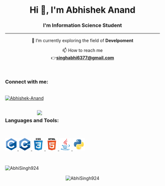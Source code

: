 <h1 align="center">Hi 👋, I'm Abhishek Anand</h1>
<h3 align="center">I'm Information Science Student</h3>
<hr>
<div align="center">
  
🌱 I’m currently exploring the field of **Develpoment**

 📫 How to reach me 
 <br>
 👉**singhabhi6377@gmail.com**
</div>
<br>
<h3 align="left">Connect with me:</h3>
<p align="left">
  <br>
<a href="https://www.linkedin.com/in/anand29abhishek/" target="blank"><img align="center" src="https://raw.githubusercontent.com/rahuldkjain/github-profile-readme-generator/master/src/images/icons/Social/linked-in-alt.svg" alt="Abhishek-Anand" height="30" width="40" /></a>
<!-- <a href="https://www.hackerrank.com/AbhiSingh924" target="blank"><img align="center" src="https://raw.githubusercontent.com/rahuldkjain/github-profile-readme-generator/master/src/images/icons/Social/hackerrank.svg" alt="AbhiSingh924" height="40" width="40" /></a> -->
<!-- <a href="https://www.naukri.com/code360/profile/AbhiSingh924" target="blank"><img align="center" src="https://coursereport-production.imgix.net/uploads/school/logo/1323/original/Coding_Ninjas_logo.jpeg?w=200&h=200&dpr=3&q=35" alt="AbhiSingh924" height="40" width="40" /></a> -->
</p>
<br>

<img align="right" width="400px" src="https://images.squarespace-cdn.com/content/v1/5769fc401b631bab1addb2ab/1541580611624-TE64QGKRJG8SWAIUS7NS/coding-freak.gif">
<h3 align="left">Languages and Tools:</h3>
<br>
<p align="left"> <a href="https://www.cprogramming.com/" target="_blank" rel="noreferrer"> <img src="https://raw.githubusercontent.com/devicons/devicon/master/icons/c/c-original.svg" alt="c" width="40" height="40"/> </a> <a href="https://www.w3schools.com/cpp/" target="_blank" rel="noreferrer"> <img src="https://raw.githubusercontent.com/devicons/devicon/master/icons/cplusplus/cplusplus-original.svg" alt="cplusplus" width="40" height="40"/> </a> <a href="https://www.w3schools.com/css/" target="_blank" rel="noreferrer"> <img src="https://raw.githubusercontent.com/devicons/devicon/master/icons/css3/css3-original-wordmark.svg" alt="css3" width="40" height="40"/> </a> <a href="https://www.w3.org/html/" target="_blank" rel="noreferrer"> <img src="https://raw.githubusercontent.com/devicons/devicon/master/icons/html5/html5-original-wordmark.svg" alt="html5" width="40" height="40"/> </a> <a href="https://www.java.com" target="_blank" rel="noreferrer"> <img src="https://raw.githubusercontent.com/devicons/devicon/master/icons/java/java-original.svg" alt="java" width="40" height="40"/> </a> <a href="https://www.python.org" target="_blank" rel="noreferrer"> <img src="https://raw.githubusercontent.com/devicons/devicon/master/icons/python/python-original.svg" alt="python" width="40" height="40"/> </a> </p>
<br>
<p><img align="center" src="https://github-readme-stats.vercel.app/api/top-langs?username=AbhiSingh924&show_icons=true&locale=en&layout=compact" alt="AbhiSingh924" /></p>


<p align="center"><img align="center" src="https://github-readme-streak-stats.herokuapp.com/?user=AbhiSingh924&" alt="AbhiSingh924" /></p>
<p align="center">
  <a href="https://github.com/AbhiSingh924">
    <img src="https://github-profile-summary-cards.vercel.app/api/cards/profile-details?username=AbhiSingh924&theme=radical" alt=""/>
  </a>
</p>
